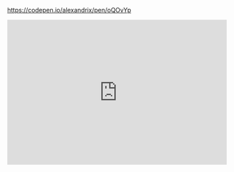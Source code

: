 



https://codepen.io/alexandrix/pen/oQOvYp
<iframe allowfullscreen src="https://codepen.io/alexandrix/full/oQOvYp" width="100%" height="333" frameborder="0" allow="accelerometer; autoplay; clipboard-write; encrypted-media; gyroscope; picture-in-picture" />
